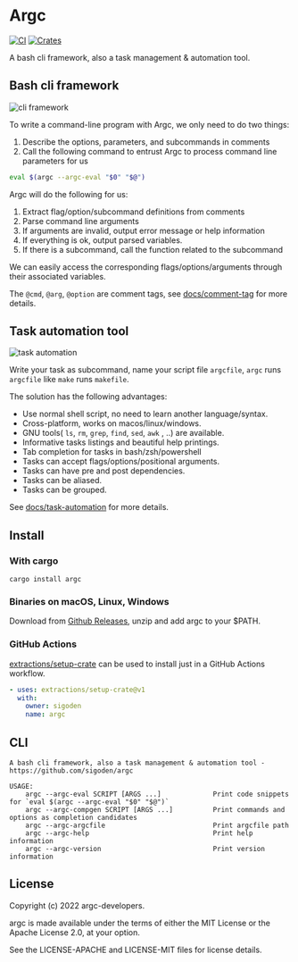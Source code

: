 # Argc

[![CI](https://github.com/sigoden/argc/actions/workflows/ci.yaml/badge.svg)](https://github.com/sigoden/argc/actions/workflows/ci.yaml)
[![Crates](https://img.shields.io/crates/v/argc.svg)](https://crates.io/crates/argc)

A bash cli framework, also a task management & automation tool.

## Bash cli framework

![cli framework](https://user-images.githubusercontent.com/4012553/182050295-8f6f5fe1-b1b1-49ab-afb4-8d81dbb08ee2.gif)

To write a command-line program with Argc, we only need to do two things:

1. Describe the options, parameters, and subcommands in comments
2. Call the following command to entrust Argc to process command line parameters for us


```sh
eval $(argc --argc-eval "$0" "$@")
```

Argc will do the following for us:

1. Extract flag/option/subcommand definitions from comments
2. Parse command line arguments
3. If arguments are invalid, output error message or help information
4. If everything is ok, output parsed variables.
5. If there is a subcommand, call the function related to the subcommand

We can easily access the corresponding flags/options/arguments through their associated variables.

The `@cmd`, `@arg`, `@option` are comment tags, see [docs/comment-tag](docs/comment-tag.md) for more details.

## Task automation tool

![task automation](https://user-images.githubusercontent.com/4012553/182050290-a1bc377c-6562-4097-b102-44dee55cf9a3.png)

Write your task as subcommand, name your script file `argcfile`, `argc` runs `argcfile` like `make` runs `makefile`.

The solution has the following advantages:

- Use normal shell script, no need to learn another language/syntax.
- Cross-platform, works on macos/linux/windows.
- GNU tools( `ls`, `rm`, `grep`, `find`, `sed`, `awk` , ..) are available.
- Informative tasks listings and beautiful help printings.
- Tab completion for tasks in bash/zsh/powershell
- Tasks can accept flags/options/positional arguments.
- Tasks can have pre and post dependencies.
- Tasks can be aliased.
- Tasks can be grouped.

See [docs/task-automation](docs/task-automation.md) for more details.

## Install

### With cargo

```
cargo install argc
```

### Binaries on macOS, Linux, Windows

Download from [Github Releases](https://github.com/sigoden/argc/releases), unzip and add argc to your $PATH.

### GitHub Actions

[extractions/setup-crate](https://github.com/marketplace/actions/setup-just) can be used to install just in a GitHub Actions workflow.

```yaml
- uses: extractions/setup-crate@v1
  with:
    owner: sigoden
    name: argc
```

## CLI

```
A bash cli framework, also a task management & automation tool - https://github.com/sigoden/argc

USAGE:
    argc --argc-eval SCRIPT [ARGS ...]             Print code snippets for `eval $(argc --argc-eval "$0" "$@")`
    argc --argc-compgen SCRIPT [ARGS ...]          Print commands and options as completion candidates 
    argc --argc-argcfile                           Print argcfile path
    argc --argc-help                               Print help information
    argc --argc-version                            Print version information
```

## License

Copyright (c) 2022 argc-developers.

argc is made available under the terms of either the MIT License or the Apache License 2.0, at your option.

See the LICENSE-APACHE and LICENSE-MIT files for license details.